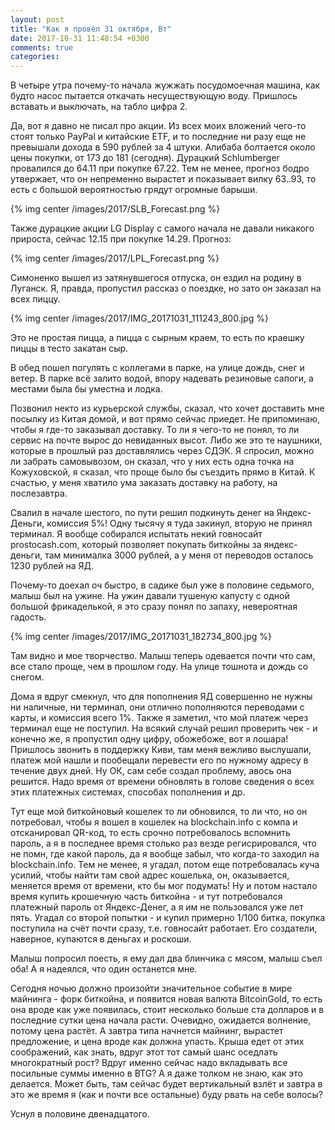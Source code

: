 ```yaml
---
layout: post
title: "Как я провёл 31 октября, Вт"
date: 2017-10-31 11:48:54 +0300
comments: true
categories: 
---
```

В четыре утра почему-то начала жужжать посудомоечная машина, как будто насос пытается откачать несуществующую воду. Пришлось вставать и выключать, на табло цифра 2.

Да, вот я давно не писал про акции. Из всех моих вложений чего-то стоят только PayPal и китайские ETF, и то последние ни разу еще не превышали дохода в 590 рублей за 4 штуки. Алибаба болтается около цены покупки, от 173 до 181 (сегодня). Дурацкий Schlumberger провалился до 64.11 при покупке 67.22. Тем не менее, прогноз бодро утвержает, что он непременно вырастет и показывает вилку 63..93, то есть с большой вероятностью грядут огромные барыши.

{% img center /images/2017/SLB_Forecast.png %}

Также дурацкие акции LG Display с самого начала не давали никакого прироста, сейчас 12.15 при покупке 14.29. Прогноз:

{% img center /images/2017/LPL_Forecast.png %}

Симоненко вышел из затянувшегося отпуска, он ездил на родину в Луганск. Я, правда, пропустил рассказ о поездке, но зато он заказал на всех пиццу.

{% img center /images/2017/IMG_20171031_111243_800.jpg %}

Это не простая пицца, а пицца с сырным краем, то есть по краешку пиццы в тесто закатан сыр.

В обед пошел погулять с коллегами в парке, на улице дождь, снег и ветер. В парке всё залито водой, впору надевать резиновые сапоги, а местами была бы уместна и лодка.

Позвонил некто из курьерской службы, сказал, что хочет доставить мне посылку из Китая домой, и вот прямо сейчас приедет. Не припоминаю, чтобы я где-то заказывал доставку. То ли я чего-то не понял, то ли сервис на почте вырос до невиданных высот. Либо же это те наушники, которые в прошлый раз доставлялись через СДЭК. Я спросил, можно ли забрать самовывозом, он сказал, что у них есть одна точка на Кожуховской, я сказал, что проще было бы съездить прямо в Китай. К счастью, у меня хватило ума заказать доставку на работу, на послезавтра.

Свалил в начале шестого, по пути решил подкинуть денег на Яндекс-Деньги, комиссия 5%! Одну тысячу я туда закинул, вторую не принял терминал. Я вообще собирался испытать некий говносайт prostocash.com, который позволяет покупать биткойны за яндекс-деньги, там минималка 3000 рублей, а у меня от переводов осталось 1230 рублей на ЯД. 

Почему-то доехал оч быстро, в садике был уже в половине седьмого, малыш был на ужине. На ужин давали тушеную капусту с одной большой фрикаделькой, я это сразу понял по запаху, невероятная гадость.

{% img center /images/2017/IMG_20171031_182734_800.jpg %}

Там видно и мое творчество. Малыш теперь одевается почти что сам, все стало проще, чем в прошлом году. На улице тошнота и дождь со снегом.

Дома я вдруг смекнул, что для пополнения ЯД совершенно не нужны ни наличные, ни терминал, они отлично пополняются переводами с карты, и комиссия всего 1%. Также я заметил, что мой платеж через терминал еще не поступил. На всякий случай решил проверить чек - и конечно же, я пропустил одну цифру, обожебоже, вот я лошара! Пришлось звонить в поддержку Киви, там меня вежливо выслушали, платеж мой нашли и пообещали перевести его по нужному адресу в течение двух дней. Ну ОК, сам себе создал проблему, авось она решится. Надо время от времени обновлять в голове сведения о всех этих платежных системах, способах пополнения и др. 

Тут еще мой биткойновый кошелек то ли обновился, то ли что, но он потребовал, чтобы я вошел в кошелек на blockchain.info с компа и отсканировал QR-код, то есть срочно потребовалось вспомнить пароль, а я в последнее время столько раз везде регисрировался, что не помн, где какой пароль, да я вообще забыл, что когда-то заходил на blockchain.info. Тем не менее, я угадал, потом еще потребовалась куча усилий, чтобы найти там свой адрес кошелька, он, оказывается, меняется время от времени, кто бы мог подумать! Ну и потом настало время купить крошечную часть биткойна - и тут потребовался платежный пароль от Яндекс-Денег, а я им не пользовался уже лет пять. Угадал со второй попытки - и купил примерно 1/100 битка, покупка поступила на счёт почти сразу, т.е. говносайт работает. Его создатели, наверное, купаются в деньгах и роскоши.

Малыш попросил поесть, я ему дал два блинчика с мясом, малыш съел оба! А я надеялся, что один останется мне.

Сегодня ночью должно произойти значительное событие в мире майнинга - форк биткойна, и появится новая валюта BitcoinGold, то есть она вроде как уже появилась, стоит несколько больше ста долларов и в последние сутки цена начала расти. Очевидно, ожидается волнение, потому цена растёт. А завтра типа начнется майнинг, вырастет предложение, и цена вроде как должна упасть. Крыша едет от этих соображений, как знать, вдруг этот тот самый шанс оседлать многократный рост? Вдруг именно сейчас надо вкладывать все посильные суммы именно в BTG? А я даже толком не знаю, как это делается. Может быть, там сейчас будет вертикальный взлёт и завтра в это же время я (как и почти все остальные) буду рвать на себе волосы?

Уснул в половине двенадцатого.